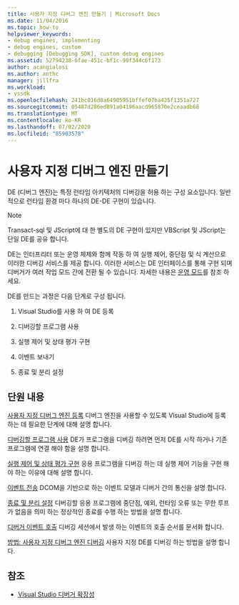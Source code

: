 ```yaml
---
title: 사용자 지정 디버그 엔진 만들기 | Microsoft Docs
ms.date: 11/04/2016
ms.topic: how-to
helpviewer_keywords:
- debug engines, implementing
- debug engines, custom
- debugging [Debugging SDK], custom debug engines
ms.assetid: 52794238-6fae-451c-bf1c-99f344c6f173
author: acangialosi
ms.author: anthc
manager: jillfra
ms.workload:
- vssdk
ms.openlocfilehash: 241bc016d8a64905951bffef07ba425f1351a727
ms.sourcegitcommit: 05487d286ed891a04196aacd965870e2ceaadb68
ms.translationtype: MT
ms.contentlocale: ko-KR
ms.lasthandoff: 07/02/2020
ms.locfileid: "85903578"
---
```

# <a name="create-a-custom-debug-engine"></a>사용자 지정 디버그 엔진 만들기
DE (디버그 엔진)는 특정 런타임 아키텍처의 디버깅을 허용 하는 구성 요소입니다. 일반적으로 런타임 환경 마다 하나의 DE-DE 구현이 있습니다.

> [!NOTE]
> Transact-sql 및 JScript에 대 한 별도의 DE 구현이 있지만 VBScript 및 JScript는 단일 DE를 공유 합니다.

 DE는 인터프리터 또는 운영 체제와 함께 작동 하 여 실행 제어, 중단점 및 식 계산으로 이러한 디버깅 서비스를 제공 합니다. 이러한 서비스는 DE 인터페이스를 통해 구현 되며 디버거가 여러 작업 모드 간에 전환 될 수 있습니다. 자세한 내용은 [운영 모드](../../extensibility/debugger/operational-modes.md)를 참조 하세요.

 DE를 만드는 과정은 다음 단계로 구성 됩니다.

1. Visual Studio를 사용 하 여 DE 등록

2. 디버깅할 프로그램 사용

3. 실행 제어 및 상태 평가 구현

4. 이벤트 보내기

5. 종료 및 분리 설정

## <a name="in-this-section"></a>단원 내용
 [사용자 지정 디버그 엔진 등록](../../extensibility/debugger/registering-a-custom-debug-engine.md) 디버그 엔진을 사용할 수 있도록 Visual Studio에 등록 하는 데 필요한 단계에 대해 설명 합니다.

 [디버깅할 프로그램 사용](../../extensibility/debugger/enabling-a-program-to-be-debugged.md) DE가 프로그램을 디버깅 하려면 먼저 DE를 시작 하거나 기존 프로그램에 연결 해야 함을 설명 합니다.

 [실행 제어 및 상태 평가 구현](../../extensibility/debugger/execution-control-and-state-evaluation.md) 응용 프로그램을 디버깅 하는 데 실행 제어 기능을 구현 해야 하는 이유에 대해 설명 합니다.

 [이벤트 전송](../../extensibility/debugger/sending-events.md) DCOM을 기반으로 하는 이벤트 모델과 디버거 간의 통신을 설명 합니다.

 [종료 및 분리 설정](../../extensibility/debugger/termination-and-detaching.md) 디버깅할 응용 프로그램에 중단점, 예외, 런타임 오류 또는 무한 루프가 없음을 의미 하는 정상적인 종료를 수행 하는 방법을 설명 합니다.

 [디버거 이벤트 호출](../../extensibility/debugger/calling-debugger-events.md) 디버깅 세션에서 발생 하는 이벤트의 호출 순서를 문서화 합니다.

 [방법: 사용자 지정 디버그 엔진 디버깅](../../extensibility/debugger/how-to-debug-a-custom-debug-engine.md) 사용자 지정 DE를 디버깅 하는 방법을 설명 합니다.

## <a name="see-also"></a>참조
- [Visual Studio 디버거 확장성](../../extensibility/debugger/visual-studio-debugger-extensibility.md)
